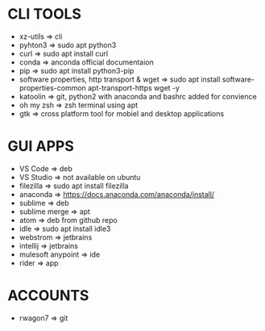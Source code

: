 # CLI TOOLS
- xz-utils => cli
- pyhton3 => sudo apt python3
- curl => sudo apt install curl
- conda => anconda official documentaion
- pip => sudo apt install python3-pip
- software properties, http transport & wget => sudo apt install software-properties-common apt-transport-https wget -y
- katoolin => git, python2 with anaconda and bashrc added for convience
- oh my zsh => zsh terminal using apt
- gtk => cross platform tool for mobiel and desktop applications
  
# GUI APPS
- VS Code => deb
- VS Studio => not available on ubuntu
- filezilla => sudo apt install filezilla
- anaconda => https://docs.anaconda.com/anaconda/install/
- sublime => deb
- sublime merge => apt
- atom => deb from github repo
- idle => sudo apt install idle3
- webstrom => jetbrains
- intellij => jetbrains
- mulesoft anypoint => ide
- rider => app
  
# ACCOUNTS
- rwagon7 => git
